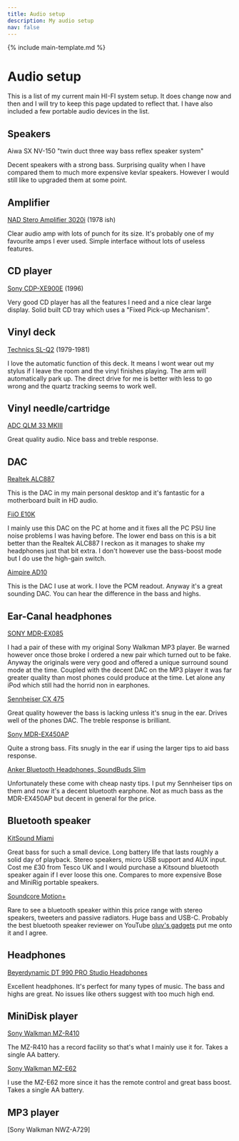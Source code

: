 ```yaml
---
title: Audio setup
description: My audio setup
nav: false
---
```


{% include main-template.md %}

# Audio setup

This is a list of my current main HI-FI system setup. It does change now and then and I will try to keep this page updated to reflect that. I have also included a few portable audio devices in the list.

## Speakers

Aiwa SX NV-150 "twin duct three way bass reflex speaker system"

Decent speakers with a strong bass. Surprising quality when I have compared them to much more expensive kevlar speakers. However I would still like to upgraded them at some point.

## Amplifier

[NAD Stero Amplifier 3020i](https://en.wikipedia.org/wiki/NAD_3020) (1978 ish)

Clear audio amp with lots of punch for its size. It's probably one of my favourite amps I ever used. Simple interface without lots of useless features.

## CD player

[Sony CDP-XE900E](http://www.audioreview.com/product/digital-sources/cd-players/sony/cdp-xe900.html) (1996)

Very good CD player has all the features I need and a nice clear large display. Solid built CD tray which uses a "Fixed Pick-up Mechanism".

## Vinyl deck

[Technics SL-Q2](https://www.vinylengine.com/library/technics/sl-q2.shtml) (1979-1981)

I love the automatic function of this deck. It means I wont wear out my stylus if I leave the room and the vinyl finishes playing. The arm will automatically park up. The direct drive for me is better with less to go wrong and the quartz tracking seems to work well.

## Vinyl needle/cartridge

[ADC QLM 33 MKIII](https://www.turntableneedles.com/RSQ33-Type-Needle-for-ADC-QLM-33-MKIII--our-Needle-111-DEC_p_856.html)

Great quality audio. Nice bass and treble response.

## DAC

[Realtek ALC887]()

This is the DAC in my main personal desktop and it's fantastic for a motherboard built in HD audio.

[FiiO E10K](https://www.headfonia.com/fiio-e10k-classic-reborn/)

I mainly use this DAC on the PC at home and it fixes all the PC PSU line noise problems I was having before. The lower end bass on this is a bit better than the Realtek ALC887 I reckon as it manages to shake my headphones just that bit extra. I don't however use the bass-boost mode but I do use the high-gain switch.

[Aimpire AD10](https://www.amazon.co.uk/gp/product/B015J0QAN6/)

This is the DAC I use at work. I love the PCM readout. Anyway it's a great sounding DAC. You can hear the difference in the bass and highs.

## Ear-Canal headphones

[SONY MDR-EX085](https://theheadphonelist.com/headphone_review/sony-mdr-ex082-mdr-ex85/)

I had a pair of these with my original Sony Walkman MP3 player. Be warned however once those broke I ordered a new pair which turned out to be fake. Anyway the originals were very good and offered a unique surround sound mode at the time. Coupled with the decent DAC on the MP3 player it was far greater quality than most phones could produce at the time. Let alone any iPod which still had the horrid non in earphones.

[Sennheiser CX 475](https://www.stuff.tv/sennheiser/cx-475/review)

Great quality however the bass is lacking unless it's snug in the ear. Drives well of the phones DAC. The treble response is brilliant.

[Sony MDR-EX450AP](https://www.amazon.co.uk/gp/product/B00I3LV0B6)

Quite a strong bass. Fits snugly in the ear if using the larger tips to aid bass response.

[Anker Bluetooth Headphones, SoundBuds Slim](https://www.amazon.co.uk/gp/product/B01N6DC2ZE)

Unfortunately these come with cheap nasty tips. I put my Sennheiser tips on them and now it's a decent bluetooth earphone. Not as much bass as the MDR-EX450AP but decent in general for the price.

## Bluetooth speaker

[KitSound Miami](https://mcd.kitsound.co.uk/product/details/35929/KitSound/Miami_Wireless_Speaker_Tesco_Exclusive/Wired_Speakers/)

Great bass for such a small device. Long battery life that lasts roughly a solid day of playback. Stereo speakers, micro USB support and AUX input. Cost me £30 from Tesco UK and I would purchase a Kitsound bluetooth speaker again if I ever loose this one. Compares to more expensive Bose and MiniRig portable speakers.

[Soundcore Motion+](https://www.amazon.co.uk/gp/product/B07P39MLKH/)

Rare to see a bluetooth speaker within this price range with stereo speakers, tweeters and passive radiators. Huge bass and USB-C. Probably the best bluetooth speaker reviewer on YouTube [oluv's gadgets](https://www.youtube.com/c/oluvsgadgets) put me onto it and I agree.

## Headphones

[Beyerdynamic DT 990 PRO Studio Headphones](https://www.amazon.co.uk/gp/product/B0011UB9CQ)

Excellent headphones. It's perfect for many types of music. The bass and highs are great. No issues like others suggest with too much high end.

## MiniDisk player

[Sony Walkman MZ-R410](http://www.minidisc.org/part_Sony_MZ-R410.html)

The MZ-R410 has a record facility so that's what I mainly use it for. Takes a single AA battery.

[Sony Walkman MZ-E62](http://www.minidisc.org/part_Sony_MZ-E60.html)

I use the MZ-E62 more since it has the remote control and great bass boost. Takes a single AA battery.

## MP3 player

[Sony Walkman NWZ-A729]

